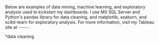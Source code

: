 Below are examples of data mining, machine learning, and exploratory analysis used to kickstart my dashboards. I use MS SQL Server and Python's pandas library for data cleaning, and matplotlib, seaborn, and scikit-learn for exploratory analysis. For more information, visit my Tableau site at -----.

*data cleaning
